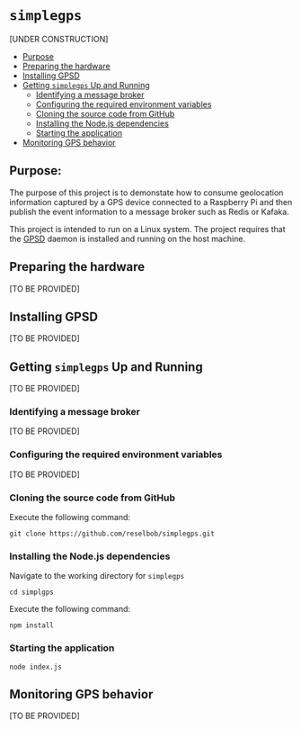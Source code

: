 # `simplegps`

[UNDER CONSTRUCTION]

* [Purpose](#purpose)
* [Preparing the hardware](#preparing-the-hardware)
* [Installing GPSD](#installing-gpsd)
* [Getting `simplegps` Up and Running](#getting-simplegps-up-and-running)
   * [Identifying a message broker](#identifying-a-message-broker)
   * [Configuring the required environment variables](#configuring-the-required-environment-variables)
   * [Cloning the source code from GitHub](#cloning-the-source-code-from-github)
   * [Installing the Node.js dependencies](#installing-the-nodejs-dependencies)
   * [Starting the application](#starting-the-application)
* [Monitoring GPS behavior](#monitoring-gps-behavior)




## Purpose:

The purpose of this project is to demonstate how to consume geolocation information captured by a GPS device connected to a Raspberry Pi and then publish the event information to a message broker such as Redis or Kafaka.

This project is intended to run on a Linux system. The project requires that the [GPSD](https://www.linux-magazine.com/Issues/2018/210/Tutorial-gpsd) daemon is installed and running on the host machine.

## Preparing the hardware

[TO BE PROVIDED]

## Installing GPSD

[TO BE PROVIDED]

## Getting `simplegps` Up and Running

[TO BE PROVIDED]

### Identifying a message broker

[TO BE PROVIDED]

### Configuring the required environment variables

[TO BE PROVIDED]

### Cloning the source code from GitHub

Execute the following command:

`git clone https://github.com/reselbob/simplegps.git`

### Installing the Node.js dependencies

Navigate to the working directory for `simplegps`

`cd simplgps`

Execute the following command:

`npm install`

### Starting the application

`node index.js`

## Monitoring GPS behavior

[TO BE PROVIDED]


